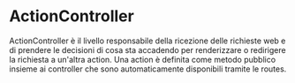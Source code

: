 # ActionController

ActionController è il livello responsabile della ricezione delle richieste web e di prendere le decisioni di cosa sta accadendo per renderizzare o redirigere la richiesta a un'altra action.
Una action è definita come metodo pubblico insieme ai controller che sono automaticamente disponibili tramite le routes.
